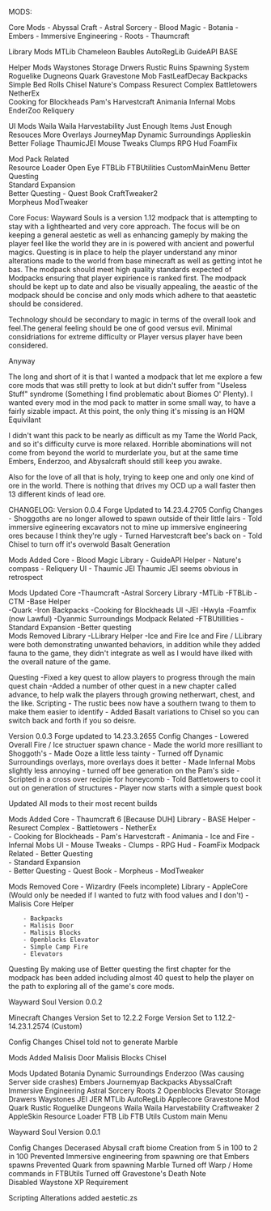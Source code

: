 MODS: 

Core Mods
	- Abyssal Craft
	- Astral Sorcery
	- Blood Magic
	- Botania
	- Embers
	- Immersive Engineering
	- Roots
	- Thaumcraft 
	
Library Mods
	MTLib 
	Chameleon
	Baubles
	AutoRegLib 
	GuideAPI
	BASE

Helper Mods	
	Waystones
	Storage Drwers
	Rustic
	Ruins Spawning System
	Roguelike Dugneons
	Quark 
	Gravestone Mob
	FastLeafDecay
	Backpacks
	Simple Bed Rolls
	Chisel
	Nature's Compass
	Resurect Complex
	Battletowers 
	NetherEx	
	Cooking for Blockheads
	Pam's Harvestcraft
	Animania 
	Infernal Mobs
	EnderZoo
	Reliquery 

UI Mods
	Waila
	Waila Harvestability 
	Just Enough Items
	Just Enough Resouces
	More Overlays 
	JourneyMap
	Dynamic Surroundings
	Applieskin
	Better Foliage 
	ThaumicJEI
	Mouse Tweaks 
	Clumps 
	RPG Hud 
	FoamFix 

Mod Pack Related	
	Resource Loader 
	Open Eye 
	FTBLib
	FTBUtilities 
	CustomMainMenu
	Better Questing		
	Standard Expansion	
	Better Questing - Quest Book 
	CraftTweaker2  
	Morpheus
	ModTweaker


Core Focus: 
Wayward Souls is a version 1.12 modpack that is attempting to stay with a lighthearted and very core approach. The focus will be on keeping a general aestetic as well as enhancing gameply by making the player feel like the world they are in is powered with ancient and powerful magics. Questing is in place to help the player understand any minor alterations made to the world from base minecraft as well as getting intot he bas. The modpack should meet high quality standards expected of Modpacks ensuring that player expirience is ranked first. The modpack should be kept up to date and also be visually appealing, the aeastic of the modpack should be concise and only mods which adhere to that aeastetic should be considered. 

Technology should be secondary to magic in terms of the overall look and feel.The general feeling should be one of good versus evil. Minimal considriations for extreme difficulty or Player versus player have been considered.

Anyway

The long and short of it is that I wanted a modpack that let me explore a few core mods that was still pretty to look at but didn't suffer from "Useless Stuff" syndrome (Something I find problematic about Biomes O' Plenty). I wanted every mod in the mod pack to matter in some small way, to have a fairly sizable impact. At this point, the only thing it's missing is an HQM Equivilant

I didn't want this pack to be nearly as difficult as my Tame the World Pack, and so it's difficulty curve is more relaxed. Horrible abominations will not come from beyond the world to murderlate you, but at the same time Embers, Enderzoo, and Abysalcraft should still keep you awake.

Also for the love of all that is holy, trying to keep one and only one kind of ore in the world. There is nothing that drives my OCD up a wall faster then 13 different kinds of lead ore.

CHANGELOG:
Version 0.0.4 
Forge Updated to 14.23.4.2705
Config Changes
	- Shoggoths are no longer allowed to spawn outside of their little lairs 
	- Told immersive egineering excavators not to mine up immersive engineering ores because I think they're ugly
	- Turned Harvestcraft bee's back on
	- Told Chisel to turn off it's overwold Basalt Generation 

Mods Added
	Core
		- Blood Magic
	Library 
		- GuideAPI 
	Helper 
		- Nature's compass
		- Reliquery
	UI 
		- Thaumic JEI 
Thaumic JEI seems obvious in retrospect 

Mods Updated
	Core
		-Thaumcraft 
		-Astral Sorcery
	Library
		-MTLib
		-FTBLib
		-CTM
		-Base
	Helper	
		-Quark
		-Iron Backpacks
		-Cooking for Blockheads
	UI
		-JEI
		-Hwyla
		-Foamfix (now Lawful) 
		-Dyanmic Surroundings
	Modpack Related
		-FTBUtillities
		-Standard Expansion
		-Better questing		
Mods Removed
	Library
		-LLibrary
	Helper
		-Ice and Fire 
Ice and Fire / LLibrary were both demonstrating unwanted behaviors, in addition while they added fauna to the game, they didn't integrate as well as I would have ilked with the overall nature of the game. 

Questing
	-Fixed a key quest to allow players to progress through the main quest chain 
	-Added a number of other quest in a new chapter called advance, to help walk the players through growing netherwart, chest, and the like. 
Scripting
	- The rustic bees now have a southern twang to them to make them easier to identify 
	- Added Basalt variations to Chisel so you can switch back and forth if you so deisre. 

Version 0.0.3 
Forge updated to 14.23.3.2655
Config Changes
	- Lowered Overall Fire / Ice structuer spawn chance 
	- Made the world more resilliant to Shoggoth's 
	- Made Ooze a little less tainty 
	- Turned off Dynamic Surroundings overlays, more overlays does it better
	- Made Infernal Mobs slightly less annoying
	- turned off bee generation on the Pam's side
	- Scripted in a cross over recipie for honeycomb 
	- Told Battletowers to cool it out on generation of structures
	- Player now starts with a simple quest book 

Updated All mods to their most recent builds

Mods Added
	Core 
		- Thaumcraft 6 [Because DUH] 
	Library 
		- BASE
	Helper
		- Resurect Complex
		- Battletowers 
		- NetherEx	
		- Cooking for Blockheads
		- Pam's Harvestcraft
		- Animania 
		- Ice and Fire 
		- Infernal Mobs
	UI 
		- Mouse Tweaks 
		- Clumps 
		- RPG Hud 
		- FoamFix 
	Modpack Related
		- Better Questing		
		- Standard Expansion	
		- Better Questing - Quest Book 
		- Morpheus
		- ModTweaker

Mods Removed
	Core
		- Wizardry (Feels incomplete) 
	Library
		- AppleCore (Would only be needed if I wanted to futz with food values and I don't) 
		- Malisis Core
	Helper

		- Backpacks
		- Malisis Door
		- Malisis Blocks
		- Openblocks Elevator 
		- Simple Camp Fire
		- Elevators

Questing
By making use of Better questing the first chapter for the modpack has been added including almost 40 quest to help the player on the path to exploring all of the game's core mods. 


Wayward Soul Version 0.0.2 

Minecraft Changes
	Version Set to 12.2.2
	Forge Version Set to 1.12.2-14.23.1.2574 (Custom)

Config Changes
	Chisel told not to generate Marble 

Mods Added
 	Malisis Door
	Malisis Blocks
	Chisel 

Mods Updated
	Botania
	Dynamic Surroundings 
	Enderzoo (Was causing Server side crashes) 
	Embers
	Journemyap
	Backpacks
	AbyssalCraft
	Immersive Engineering
	Astral Sorcery
	Roots 2
	Openblocks Elevator
	Storage Drawers
	Waystones 
	JEI 
	JER 
	MTLib
	AutoRegLib
	Applecore
	Gravestone Mod
	Quark
	Rustic
	Roguelike Dungeons
	Waila
	Waila Harvestability
	Craftweaker 2
	AppleSkin 
	Resource Loader
	FTB Lib
	FTB Utils
	Custom main Menu 

Wayward Soul Version 0.0.1

Config Changes
	Decerased Abysall craft biome Creation from 5 in 100 to 2 in 100 
	Prevented Immersive engineering from spawning ore that Embers spawns 
	Prevented Quark from spawning Marble
	Turned off Warp / Home commands in FTBUtils 
	Turned off Gravestone's Death Note	
	Disabled Waystone XP Requirement 

Scripting Alterations
	added aestetic.zs 

